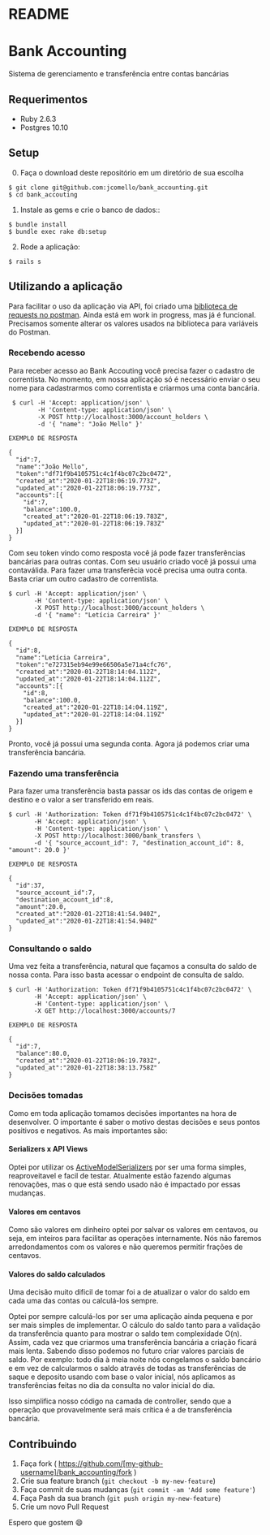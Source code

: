 # README

# Bank Accounting

Sistema de gerenciamento e transferência entre contas bancárias

## Requerimentos


- Ruby 2.6.3
- Postgres 10.10

## Setup

0) Faça o download deste repositório em um diretório de sua escolha

```
$ git clone git@github.com:jcomello/bank_accounting.git
$ cd bank_accouting
```

1) Instale as gems e crie o banco de dados::

```
$ bundle install
$ bundle exec rake db:setup
```

2) Rode a aplicação:

```
$ rails s
```

## Utilizando a aplicação

Para facilitar o uso da aplicação via API, foi criado uma [biblioteca de requests no postman](BankAccounting.postman_collection.json).
Ainda está em work in progress, mas já é funcional. Precisamos somente alterar os valores usados na biblioteca para variáveis do Postman.

### Recebendo acesso

Para receber acesso ao Bank Accouting você precisa fazer o cadastro de correntista. No momento, em nossa aplicação só é necessário enviar o seu nome para cadastrarmos como correntista e criarmos uma conta bancária.

```
 $ curl -H 'Accept: application/json' \
        -H 'Content-type: application/json' \
        -X POST http://localhost:3000/account_holders \
        -d '{ "name": "João Mello" }'

EXEMPLO DE RESPOSTA

{
  "id":7,
  "name":"João Mello",
  "token":"df71f9b4105751c4c1f4bc07c2bc0472",
  "created_at":"2020-01-22T18:06:19.773Z",
  "updated_at":"2020-01-22T18:06:19.773Z",
  "accounts":[{
    "id":7,
    "balance":100.0,
    "created_at":"2020-01-22T18:06:19.783Z",
    "updated_at":"2020-01-22T18:06:19.783Z"
  }]
}
```
Com seu token vindo como resposta você já pode fazer transferências bancárias para outras contas.
Com seu usuário criado você já possui uma contaválida. Para fazer uma transferêcia você precisa uma outra conta.
Basta criar um outro cadastro de correntista.

```
$ curl -H 'Accept: application/json' \
       -H 'Content-type: application/json' \
       -X POST http://localhost:3000/account_holders \
       -d '{ "name": "Letícia Carreira" }'

EXEMPLO DE RESPOSTA

{
  "id":8,
  "name":"Letícia Carreira",
  "token":"e727315eb94e99e66506a5e71a4cfc76",
  "created_at":"2020-01-22T18:14:04.112Z",
  "updated_at":"2020-01-22T18:14:04.112Z",
  "accounts":[{
    "id":8,
    "balance":100.0,
    "created_at":"2020-01-22T18:14:04.119Z",
    "updated_at":"2020-01-22T18:14:04.119Z"
  }]
}
```

Pronto, você já possui uma segunda conta. Agora já podemos criar uma transferência bancária.

### Fazendo uma transferência

Para fazer uma transferência basta passar os ids das contas de origem e destino e o valor a ser transferido em reais.

```
$ curl -H 'Authorization: Token df71f9b4105751c4c1f4bc07c2bc0472' \
       -H 'Accept: application/json' \
       -H 'Content-type: application/json' \
       -X POST http://localhost:3000/bank_transfers \
       -d '{ "source_account_id": 7, "destination_account_id": 8, "amount": 20.0 }'

EXEMPLO DE RESPOSTA

{
  "id":37,
  "source_account_id":7,
  "destination_account_id":8,
  "amount":20.0,
  "created_at":"2020-01-22T18:41:54.940Z",
  "updated_at":"2020-01-22T18:41:54.940Z"
}
```

### Consultando o saldo

Uma vez feita a transferência, natural que façamos a consulta do saldo de nossa conta. Para isso basta acessar o endpoint de consulta de saldo.

```
$ curl -H 'Authorization: Token df71f9b4105751c4c1f4bc07c2bc0472' \
       -H 'Accept: application/json' \
       -H 'Content-type: application/json' \
       -X GET http://localhost:3000/accounts/7

EXEMPLO DE RESPOSTA

{
  "id":7,
  "balance":80.0,
  "created_at":"2020-01-22T18:06:19.783Z",
  "updated_at":"2020-01-22T18:38:13.758Z"
}
```
### Decisões tomadas

Como em toda aplicação tomamos decisões importantes na hora de desenvolver. O importante é saber o motivo destas decisões e seus pontos positivos e negativos. As mais importantes são:

#### Serializers x API Views

Optei por utilizar os [ActiveModelSerializers](https://github.com/rails-api/active_model_serializers) por ser uma forma simples, reaproveitavel e facil de testar. Atualmente estão fazendo algumas renovações, mas o que está sendo usado não é impactado por essas mudanças.

#### Valores em centavos

Como são valores em dinheiro optei por salvar os valores em centavos, ou seja, em inteiros para facilitar as operações internamente. Nós não faremos arredondamentos com os valores e não queremos permitir frações de centavos.

#### Valores do saldo calculados

Uma decisão muito dificil de tomar foi a de atualizar o valor do saldo em cada uma das contas ou calculá-los sempre.

Optei por sempre calculá-los por ser uma aplicação ainda pequena e por ser mais simples de implementar. O cálculo do saldo tanto para a validação da transferência quanto para mostrar o saldo tem complexidade O(n). Assim, cada vez que criarmos uma transferência bancária a criação ficará mais lenta. Sabendo disso podemos no futuro criar valores parciais de saldo. Por exemplo: todo dia à meia noite nós congelamos o saldo bancário e em vez de calcularmos o saldo através de todas as transferências de saque e deposito usando com base o valor inicial, nós aplicamos as transferências feitas no dia da consulta no valor inicial do dia.

Isso simplifica nosso código na camada de controller, sendo que a operação que provavelmente será mais crítica é a de transferência bancária.


## Contribuindo

1. Faça fork ( https://github.com/[my-github-username]/bank_accounting/fork )
2. Crie sua feature branch (`git checkout -b my-new-feature`)
3. Faça commit de suas mudanças (`git commit -am 'Add some feature'`)
4. Faça Pash da sua branch (`git push origin my-new-feature`)
5. Crie um novo Pull Request

Espero que gostem :smile:
